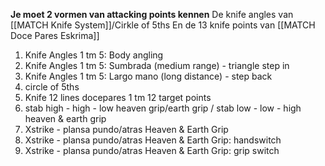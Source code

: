 **Je moet 2 vormen van attacking points kennen**
De knife angles van [[MATCH Knife System]]/Cirkle of 5ths
En de 13 knife points van [[MATCH Doce Pares Eskrima]] 

1) Knife Angles 1 tm 5: Body angling
2)  Knife Angles 1 tm 5: Sumbrada (medium range) - triangle step in 
3)  Knife Angles 1 tm 5: Largo mano (long distance) - step back 
4)  circle of 5ths
5)  Knife 12 lines docepares 1 tm 12 target points
6)  stab high - high - low heaven grip/earth grip /  stab low - low - high heaven & earth grip
7)  Xstrike - plansa pundo/atras Heaven & Earth Grip
8)  Xstrike - plansa pundo/atras Heaven & Earth Grip: handswitch
9) Xstrike - plansa pundo/atras Heaven & Earth Grip: grip switch